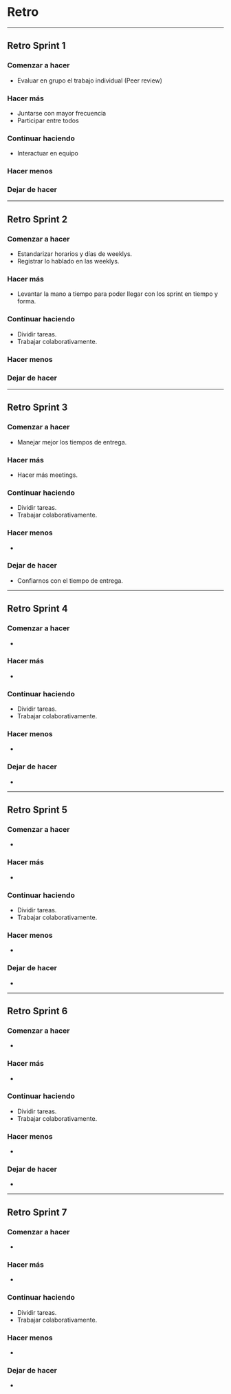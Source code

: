 # Retro
-----------------------------------------------

## Retro Sprint 1

### Comenzar a hacer
- Evaluar en grupo el trabajo individual (Peer review)

### Hacer más
- Juntarse con mayor frecuencia
- Participar entre todos 

### Continuar haciendo
- Interactuar en equipo 

### Hacer menos

### Dejar de hacer

-----------------------------------------------

## Retro Sprint 2

### Comenzar a hacer
- Estandarizar horarios y días de weeklys.
- Registrar lo hablado en las weeklys.

### Hacer más
- Levantar la mano a tiempo para poder llegar con los sprint en tiempo y forma. 

### Continuar haciendo
- Dividir tareas.
- Trabajar colaborativamente.

### Hacer menos

### Dejar de hacer

-----------------------------------------------

## Retro Sprint 3

### Comenzar a hacer
- Manejar mejor los tiempos de entrega.

### Hacer más
- Hacer más meetings.

### Continuar haciendo
- Dividir tareas.
- Trabajar colaborativamente.

### Hacer menos
- 

### Dejar de hacer
- Confiarnos con el tiempo de entrega.

-----------------------------------------------

## Retro Sprint 4

### Comenzar a hacer
- 

### Hacer más
- 

### Continuar haciendo
- Dividir tareas.
- Trabajar colaborativamente.

### Hacer menos
- 

### Dejar de hacer
- 

-----------------------------------------------

## Retro Sprint 5

### Comenzar a hacer
- 

### Hacer más
- 

### Continuar haciendo
- Dividir tareas.
- Trabajar colaborativamente.

### Hacer menos
- 

### Dejar de hacer
- 
-----------------------------------------------

## Retro Sprint 6

### Comenzar a hacer
- 

### Hacer más
- 

### Continuar haciendo
- Dividir tareas.
- Trabajar colaborativamente.

### Hacer menos
- 

### Dejar de hacer
- 
-----------------------------------------------

## Retro Sprint 7

### Comenzar a hacer
- 

### Hacer más
- 

### Continuar haciendo
- Dividir tareas.
- Trabajar colaborativamente.

### Hacer menos
- 

### Dejar de hacer
- 